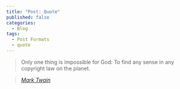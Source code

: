 ```yaml
---
title: "Post: Quote"
published: false
categories:
  - Blog
tags:
  - Post Formats
  - quote
---
```


> Only one thing is impossible for God: To find any sense in any copyright law on the planet.
  
> <cite><a href="http://www.brainyquote.com/quotes/quotes/m/marktwain163473.html">Mark Twain</a></cite>
